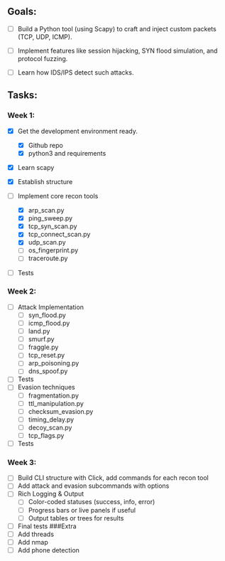 ## Goals:
- [ ] Build a Python tool (using Scapy) to craft and inject custom packets (TCP, UDP, ICMP).

- [ ] Implement features like session hijacking, SYN flood simulation, and protocol fuzzing.

- [ ] Learn how IDS/IPS detect such attacks.

## Tasks:
### Week 1:
- [x] Get the development environment ready.
	- [x] Github repo
	- [x] python3 and requirements

- [x] Learn scapy

- [x] Establish structure

- [ ] Implement core recon tools
	- [x] arp_scan.py
	- [x] ping_sweep.py
	- [x] tcp_syn_scan.py
	- [x] tcp_connect_scan.py
	- [x] udp_scan.py
	- [ ] os_fingerprint.py
	- [ ] traceroute.py
- [ ] Tests
### Week 2:
- [ ] Attack Implementation
	- [ ] syn_flood.py
	- [ ] icmp_flood.py
	- [ ] land.py
	- [ ] smurf.py
	- [ ] fraggle.py
	- [ ] tcp_reset.py
	- [ ] arp_poisoning.py
	- [ ] dns_spoof.py
- [ ] Tests
- [ ] Evasion techniques
	- [ ] fragmentation.py
	- [ ] ttl_manipulation.py
	- [ ] checksum_evasion.py
	- [ ] timing_delay.py
	- [ ] decoy_scan.py
	- [ ] tcp_flags.py
- [ ] Tests
### Week 3:
- [ ] Build CLI structure with Click, add commands for each recon tool
- [ ] Add attack and evasion subcommands with options
- [ ] Rich Logging & Output
	- [ ] Color-coded statuses (success, info, error)
	- [ ] Progress bars or live panels if useful
	- [ ] Output tables or trees for results
- [ ] Final tests
###Extra
- [ ] Add threads
- [ ] Add nmap
- [ ] Add phone detection
